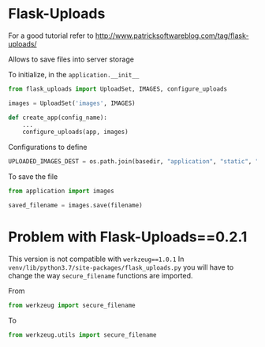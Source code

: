 # Flask-Uploads

For a good tutorial refer to http://www.patricksoftwareblog.com/tag/flask-uploads/

Allows to save files into server storage

To initialize, in the ```application.__init__```

```python
from flask_uploads import UploadSet, IMAGES, configure_uploads

images = UploadSet('images', IMAGES)

def create_app(config_name):
    ...
    configure_uploads(app, images)
```

Configurations to define
```python
UPLOADED_IMAGES_DEST = os.path.join(basedir, "application", "static", "img")
```

To save the file
```python
from application import images

saved_filename = images.save(filename)
```

# Problem with Flask-Uploads==0.2.1

This version is not compatible with ```werkzeug==1.0.1```
In ```venv/lib/python3.7/site-packages/flask_uploads.py```
you will have to change the way ```secure_filename``` functions are imported.

From
```python
from werkzeug import secure_filename
```

To 
```python
from werkzeug.utils import secure_filename
```